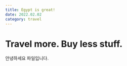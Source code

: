 ```yaml
---
title: Egypt is great!
date: 2022.02.02
category: travel
---
```


# Travel more. Buy less stuff.

안녕하세요 파일입니다.
